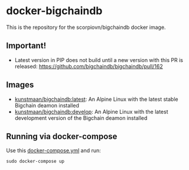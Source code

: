 # docker-bigchaindb

This is the repository for the scorpiovn/bigchaindb docker image.

## Important!

* Latest version in PIP does not build until a new version with this PR is released: https://github.com/bigchaindb/bigchaindb/pull/162

## Images

* [kunstmaan/bigchaindb:latest](https://hub.docker.com/r/kunstmaan/bigchaindb/): An Alpine Linux with the latest stable Bigchain deamon installed
* [kunstmaan/bigchaindb:develop](https://hub.docker.com/r/kunstmaan/bigchaindb/): An Alpine Linux with the latest development version of the Bigchain deamon installed

## Running via docker-compose

Use this [docker-compose.yml](https://github.com/scorpiovn/docker-bigchaindb/blob/master/docker-compose.yml) and run:

```
sudo docker-compose up
```
